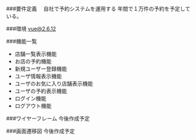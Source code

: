 ###要件定義
　自社で予約システムを運用する
 年間で１万件の予約を予定している。

###環境
vue@2.6.12

###機能一覧
- 店舗一覧表示機能
- お店の予約機能　
- 新規ユーザー登録機能
- ユーザ情報表示機能
- ユーザのお気に入り店舗表示機能
- ユーザの予約表示機能
- ログイン機能
- ログアウト機能

###ワイヤーフレーム
今後作成予定

###画面遷移図
今後作成予定


